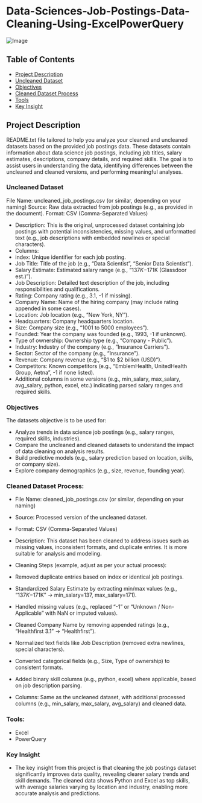 # Data-Sciences-Job-Postings-Data-Cleaning-Using-ExcelPowerQuery

![Image](https://github.com/user-attachments/assets/3ed2793c-682f-419a-acf3-3101e1fac6f6)

## Table of Contents

- [Project Description](#project-description)
- [Uncleaned Dataset](#uncleaned-dataset)
- [Objectives](#objectives)
- [Cleaned Dataset Process](#cleaned-dataset-process)
- [Tools](#tools)
- [Key Insight](#key-insight)

## Project Description
README.txt file tailored to help you analyze your cleaned and uncleaned datasets based on the provided job postings data. These datasets contain information about data science job postings, including job titles, salary estimates, descriptions, company details, and required skills. The goal is to assist users in understanding the data, identifying differences between the uncleaned and cleaned versions, and performing meaningful analyses.

 ### Uncleaned Dataset

File Name: uncleaned_job_postings.csv (or similar, depending on your naming)
Source: Raw data extracted from job postings (e.g., as provided in the document).
Format: CSV (Comma-Separated Values)

-	Description: This is the original, unprocessed dataset containing job postings with potential inconsistencies, missing values, and unformatted text (e.g., job descriptions with embedded newlines or special characters).
- Columns:
-	index: Unique identifier for each job posting.
-	Job Title: Title of the job (e.g., “Data Scientist”, “Senior Data Scientist”).
-	Salary Estimate: Estimated salary range (e.g., “$137K-$171K (Glassdoor est.)”).
- Job Description: Detailed text description of the job, including responsibilities and qualifications.
-	Rating: Company rating (e.g., 3.1, -1 if missing).
-	Company Name: Name of the hiring company (may include rating appended in some cases).
-	Location: Job location (e.g., “New York, NY”).
-	Headquarters: Company headquarters location.
-	Size: Company size (e.g., “1001 to 5000 employees”).
-	Founded: Year the company was founded (e.g., 1993, -1 if unknown).
-	Type of ownership: Ownership type (e.g., “Company - Public”).
-	Industry: Industry of the company (e.g., “Insurance Carriers”).
-	Sector: Sector of the company (e.g., “Insurance”).
-	Revenue: Company revenue (e.g., “$1 to $2 billion (USD)”).
-	Competitors: Known competitors (e.g., “EmblemHealth, UnitedHealth Group, Aetna”, -1 if none listed).
-	Additional columns in some versions (e.g., min_salary, max_salary, avg_salary, python, excel, etc.) indicating parsed salary ranges and required skills.

### Objectives

The datasets objective is to be used for:
- Analyze trends in data science job postings (e.g., salary ranges, required skills, industries).
- Compare the uncleaned and cleaned datasets to understand the impact of data cleaning on analysis results.
- Build predictive models (e.g., salary prediction based on location, skills, or company size).
- Explore company demographics (e.g., size, revenue, founding year).


### Cleaned Dataset Process:

-	File Name: cleaned_job_postings.csv (or similar, depending on your naming)
-	Source: Processed version of the uncleaned dataset.
-	Format: CSV (Comma-Separated Values)

-	Description: This dataset has been cleaned to address issues such as missing values, inconsistent formats, and duplicate entries. It is more suitable for analysis and modeling.
-	Cleaning Steps (example, adjust as per your actual process):
-	Removed duplicate entries based on index or identical job postings.
-	Standardized Salary Estimate by extracting min/max values (e.g., “$137K-$171K” → min_salary=137, max_salary=171).
-	Handled missing values (e.g., replaced “-1” or “Unknown / Non-Applicable” with NaN or imputed values).
-	Cleaned Company Name by removing appended ratings (e.g., “Healthfirst 3.1” → “Healthfirst”).
-	Normalized text fields like Job Description (removed extra newlines, special characters).
-	Converted categorical fields (e.g., Size, Type of ownership) to consistent formats.
-	Added binary skill columns (e.g., python, excel) where applicable, based on job description parsing.
-	Columns: Same as the uncleaned dataset, with additional processed columns (e.g., min_salary, max_salary, avg_salary) and cleaned data.

### Tools:

- Excel
- PowerQuery

### Key Insight

- The key insight from this project is that cleaning the job postings dataset significantly improves data quality, revealing clearer salary trends and skill demands. The cleaned data shows Python and Excel as top skills, with average salaries varying by location and industry, enabling more accurate analysis and predictions.
